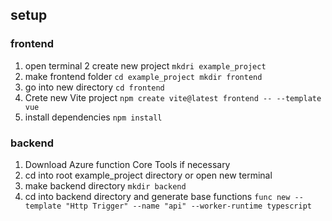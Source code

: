 ## setup

### frontend

1. open terminal
   2 create new project
   `mkdri example_project`
2. make frontend folder
   `cd example_project mkdir frontend`
3. go into new directory
   `cd frontend`
4. Crete new Vite project
   `npm create vite@latest frontend -- --template vue`
5. install dependencies
   `npm install`

### backend

1. Download Azure function Core Tools if necessary
2. cd into root example_project directory or open new terminal
3. make backend directory
   `mkdir backend`
4. cd into backend directory and generate base functions
   `func new --template "Http Trigger" --name "api" --worker-runtime typescript`

